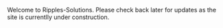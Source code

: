 Welcome to Ripples-Solutions.  Please check back later for updates as the site is currentlly under construction.

<!---
Ripples-Solutions/Ripples-Solutions is a ✨ special ✨ repository because its `README.md` (this file) appears on your GitHub profile.
You can click the Preview link to take a look at your changes.
--->
